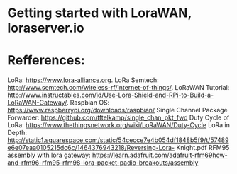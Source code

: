 # Getting started with LoraWAN, loraserver.io
 # Refferences:
 LoRa: https://www.lora-alliance.org.
 LoRa Semtech: http://www.semtech.com/wireless-rf/internet-of-things/.
 LoRaWAN Tutorial: http://www.instructables.com/id/Use-Lora-Shield-and-RPi-to-Build-a-LoRaWAN-Gateway/.
 Raspbian OS: https://www.raspberrypi.org/downloads/raspbian/
 Single Channel Package Forwarder: https://github.com/tftelkamp/single_chan_pkt_fwd
 Duty Cycle of LoRa: https://www.thethingsnetwork.org/wiki/LoRaWAN/Duty-Cycle 
 LoRa in Depth: http://static1.squarespace.com/static/54cecce7e4b054df1848b5f9/t/57489e6e07eaa0105215dc6c/1464376943218/Reversing-Lora-     Knight.pdf
 RFM95 assembly with lora gateway: https://learn.adafruit.com/adafruit-rfm69hcw-and-rfm96-rfm95-rfm98-lora-packet-padio-breakouts/assembly



